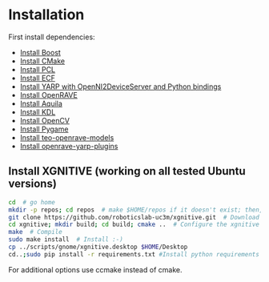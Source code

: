 # Installation 

First install dependencies:

- [Install Boost](https://github.com/roboticslab-uc3m/installation-guides/blob/master/install-boost.md)
- [Install CMake](https://github.com/roboticslab-uc3m/installation-guides/blob/master/install-cmake.md)
- [Install PCL](https://github.com/roboticslab-uc3m/installation-guides/blob/master/install-pcl.md)
- [Install ECF](https://github.com/roboticslab-uc3m/installation-guides/blob/master/install-ecf.md)
- [Install YARP with OpenNI2DeviceServer and Python bindings](https://github.com/roboticslab-uc3m/installation-guides/blob/master/install-yarp.md)
- [Install OpenRAVE](https://github.com/roboticslab-uc3m/installation-guides/blob/master/install-openrave.md)
- [Install Aquila](https://github.com/roboticslab-uc3m/installation-guides/blob/master/install-aquila.md )
- [Install KDL](https://github.com/roboticslab-uc3m/installation-guides/blob/master/install-kdl.md)
- [Install OpenCV](https://github.com/roboticslab-uc3m/installation-guides/blob/master/install-opencv.md)
- [Install Pygame]( https://github.com/roboticslab-uc3m/installation-guides/blob/master/install-pygame.md)
- [Install teo-openrave-models](https://github.com/roboticslab-uc3m/teo-openrave-models)
- [Install openrave-yarp-plugins](https://github.com/roboticslab-uc3m/openrave-yarp-plugins/blob/master/doc/openrave-yarp-plugins-install.md)

## Install XGNITIVE (working on all tested Ubuntu versions)

```bash
cd  # go home
mkdir -p repos; cd repos  # make $HOME/repos if it doesn't exist; then, enter it
git clone https://github.com/roboticslab-uc3m/xgnitive.git  # Download xgnitive software from the repository
cd xgnitive; mkdir build; cd build; cmake ..  # Configure the xgnitive software
make  # Compile
sudo make install  # Install :-)
cp ../scripts/gnome/xgnitive.desktop $HOME/Desktop
cd..;sudo pip install -r requirements.txt #Install python requirements
```
For additional options use ccmake instead of cmake.

